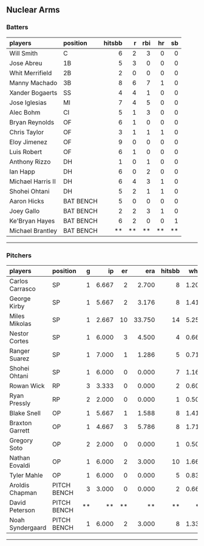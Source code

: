 ## Nuclear Arms

### Batters

 
|players           |position  | hitsbb|  r| rbi| hr| sb| 
|:-----------------|:---------|------:|--:|---:|--:|--:| 
|Will Smith        |C         |      6|  2|   3|  0|  0| 
|Jose Abreu        |1B        |      5|  3|   0|  0|  0| 
|Whit Merrifield   |2B        |      2|  0|   0|  0|  0| 
|Manny Machado     |3B        |      8|  6|   7|  1|  0| 
|Xander Bogaerts   |SS        |      4|  4|   1|  0|  0| 
|Jose Iglesias     |MI        |      7|  4|   5|  0|  0| 
|Alec Bohm         |CI        |      5|  1|   3|  0|  0| 
|Bryan Reynolds    |OF        |      6|  1|   0|  0|  0| 
|Chris Taylor      |OF        |      3|  1|   1|  1|  0| 
|Eloy Jimenez      |OF        |      9|  0|   0|  0|  0| 
|Luis Robert       |OF        |      6|  1|   0|  0|  0| 
|Anthony Rizzo     |DH        |      1|  0|   1|  0|  0| 
|Ian Happ          |DH        |      6|  0|   2|  0|  0| 
|Michael Harris II |DH        |      6|  4|   3|  1|  0| 
|Shohei Ohtani     |DH        |      5|  2|   1|  1|  0| 
|Aaron Hicks       |BAT BENCH |      5|  0|   0|  0|  0| 
|Joey Gallo        |BAT BENCH |      2|  2|   3|  1|  0| 
|Ke'Bryan Hayes    |BAT BENCH |      6|  2|   0|  0|  1| 
|Michael Brantley  |BAT BENCH |     **| **|  **| **| **| 


* * *

### Pitchers

 
|players          |position    |  g|    ip| er|    era| hitsbb|  whip| so|  w| sv| 
|:----------------|:-----------|--:|-----:|--:|------:|------:|-----:|--:|--:|--:| 
|Carlos Carrasco  |SP          |  1| 6.667|  2|  2.700|      8| 1.200|  9|  1|  0| 
|George Kirby     |SP          |  1| 5.667|  2|  3.176|      8| 1.412|  5|  1|  0| 
|Miles Mikolas    |SP          |  1| 2.667| 10| 33.750|     14| 5.250|  2|  0|  0| 
|Nestor Cortes    |SP          |  1| 6.000|  3|  4.500|      4| 0.667| 10|  0|  0| 
|Ranger Suarez    |SP          |  1| 7.000|  1|  1.286|      5| 0.714|  4|  0|  0| 
|Shohei Ohtani    |SP          |  1| 6.000|  0|  0.000|      7| 1.167|  5|  1|  0| 
|Rowan Wick       |RP          |  3| 3.333|  0|  0.000|      2| 0.600|  6|  0|  3| 
|Ryan Pressly     |RP          |  2| 2.000|  0|  0.000|      1| 0.500|  5|  0|  1| 
|Blake Snell      |OP          |  1| 5.667|  1|  1.588|      8| 1.412|  8|  0|  0| 
|Braxton Garrett  |OP          |  1| 4.667|  3|  5.786|      8| 1.714|  3|  0|  0| 
|Gregory Soto     |OP          |  2| 2.000|  0|  0.000|      1| 0.500|  1|  0|  0| 
|Nathan Eovaldi   |OP          |  1| 6.000|  2|  3.000|     10| 1.667|  3|  0|  0| 
|Tyler Mahle      |OP          |  1| 6.000|  0|  0.000|      5| 0.833|  6|  1|  0| 
|Aroldis Chapman  |PITCH BENCH |  3| 3.000|  0|  0.000|      2| 0.667|  3|  0|  0| 
|David Peterson   |PITCH BENCH | **|    **| **|     **|     **|    **| **| **| **| 
|Noah Syndergaard |PITCH BENCH |  1| 6.000|  2|  3.000|      8| 1.333|  4|  0|  0| 


* * *


